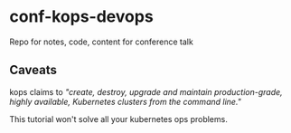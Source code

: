 # conf-kops-devops
Repo for notes, code, content for conference talk

## Caveats

kops claims to _"create, destroy, upgrade and maintain production-grade, highly available, Kubernetes clusters from the command line."_

This tutorial won't solve all your kubernetes ops problems.
